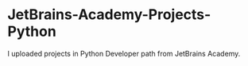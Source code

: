 # JetBrains-Academy-Projects-Python

I uploaded projects in Python Developer path from JetBrains Academy.
